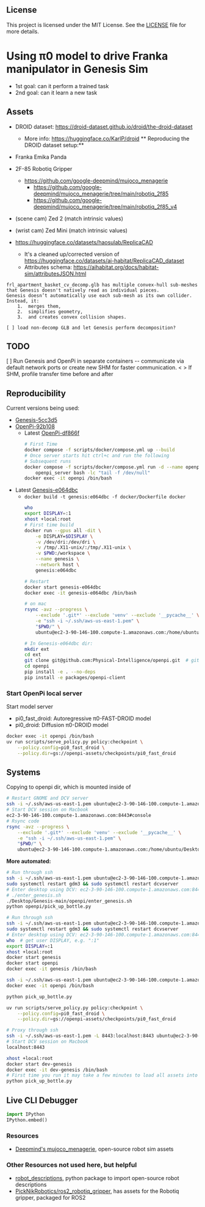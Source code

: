 ## License

This project is licensed under the MIT License.
See the [LICENSE](./LICENSE) file for more details.

# Using π0 model to drive Franka manipulator in Genesis Sim
* 1st goal: can it perform a trained task
* 2nd goal: can it learn a new task

## Assets
- DROID dataset: https://droid-dataset.github.io/droid/the-droid-dataset
    - More info: https://huggingface.co/KarlP/droid
** Reproducing the DROID dataset setup:**
- Franka Emika Panda
- 2F-85 Robotiq Gripper
    - https://github.com/google-deepmind/mujoco_menagerie
        - https://github.com/google-deepmind/mujoco_menagerie/tree/main/robotiq_2f85
        - https://github.com/google-deepmind/mujoco_menagerie/tree/main/robotiq_2f85_v4
- (scene cam) Zed 2 (match intrinsic values)
- (wrist cam) Zed Mini (match intrinsic values)

- https://huggingface.co/datasets/haosulab/ReplicaCAD
    - It's a cleaned up/corrected version of https://huggingface.co/datasets/ai-habitat/ReplicaCAD_dataset
    - Attributes schema: https://aihabitat.org/docs/habitat-sim/attributesJSON.html

```text
frl_apartment_basket_cv_decomp.glb has multiple convex-hull sub-meshes that Genesis doesn't natively read as individual pieces.
Genesis doesn’t automatically use each sub-mesh as its own collider. Instead, it:
	1.	merges them,
	2.	simplifies geometry,
	3.	and creates convex collision shapes.

[ ] load non-decomp GLB and let Genesis perform decomposition?
```

## TODO
[ ] Run Genesis and OpenPi in separate containers -- communicate via default network ports or create new SHM for faster communication.
    < > If SHM, profile transfer time before and after

## Reproducibility
Current versions being used:
- [Genesis-5cc3d5](https://github.com/Genesis-Embodied-AI/Genesis/commit/5cc3d5606c3c1e08eb3c628957e76e8e8512ae13)
- [OpenPi-92b108](https://github.com/Physical-Intelligence/openpi/commit/92b10824421d6d810eb1e398330acd79dc7cd934)
    - Latest [OpenPi-df866f](https://github.com/Physical-Intelligence/openpi/tree/df866f61f95d801504adda66f412e1ef4bf7734c)
        ```bash
        # First Time
        docker compose -f scripts/docker/compose.yml up --build
        # Once server starts hit ctrl+c and run the following
        # Subsequent runs
        docker compose -f scripts/docker/compose.yml run -d --name openpi \
            openpi_server bash -lc "tail -f /dev/null"
        docker exec -it openpi /bin/bash
        ```
- Latest [Genesis-e064dbc](https://github.com/Genesis-Embodied-AI/Genesis/tree/e064dbc8468d8fd47c0561218d8efd14565144c9)
    - `docker build -t genesis:e064dbc -f docker/Dockerfile docker`
        ```bash
        who
        export DISPLAY=:1
        xhost +local:root
        # First time build
        docker run --gpus all -dit \
            -e DISPLAY=$DISPLAY \
            -v /dev/dri:/dev/dri \
            -v /tmp/.X11-unix/:/tmp/.X11-unix \
            -v $PWD:/workspace \
            --name genesis \
            --network host \
            genesis:e064dbc

        # Restart
        docker start genesis-e064dbc
        docker exec -it genesis-e064dbc /bin/bash

        # on mac
        rsync -avz --progress \
            --exclude '.git*' --exclude 'venv' --exclude '__pycache__' \
            -e "ssh -i ~/.ssh/aws-us-east-1.pem" \
            "$PWD/" \
            ubuntu@ec2-3-90-146-100.compute-1.amazonaws.com:/home/ubuntu/Desktop/Genesis-e064dbc/luis_dev/
        ```
        ```bash
        # In Genesis-e064dbc dir:
        mkdir ext
        cd ext
        git clone git@github.com:Physical-Intelligence/openpi.git  # git-hash df866f
        cd openpi
        pip install -e . --no-deps
        pip install -e packages/openpi-client
        ```

### Start OpenPi local server
Start model server
- pi0_fast_droid: Autoregressive π0-FAST-DROID model
- pi0_droid: Diffusion π0-DROID model
```bash
docker exec -it openpi /bin/bash
uv run scripts/serve_policy.py policy:checkpoint \
    --policy.config=pi0_fast_droid \
    --policy.dir=gs://openpi-assets/checkpoints/pi0_fast_droid
```

## Systems
Copying to openpi dir, which is mounted inside of
```bash
# Restart GNOME and DCV server
ssh -i ~/.ssh/aws-us-east-1.pem ubuntu@ec2-3-90-146-100.compute-1.amazonaws.com 'sudo systemctl restart gdm3 && sudo systemctl restart dcvserver'
# Start DCV session on Macbook
ec2-3-90-146-100.compute-1.amazonaws.com:8443#console
# Rsync code
rsync -avz --progress \
    --exclude '.git*' --exclude 'venv' --exclude '__pycache__' \
    -e "ssh -i ~/.ssh/aws-us-east-1.pem" \
    "$PWD/" \
    ubuntu@ec2-3-90-146-100.compute-1.amazonaws.com:/home/ubuntu/Desktop/Genesis-e064dbc/dev/
```

**More automated:**
```bash
# Run through ssh
ssh -i ~/.ssh/aws-us-east-1.pem ubuntu@ec2-3-90-146-100.compute-1.amazonaws.com
sudo systemctl restart gdm3 && sudo systemctl restart dcvserver
# Enter desktop using DCV: ec2-3-90-146-100.compute-1.amazonaws.com:8443#console, then move on to next steps
# ./enter_genesis.sh
./Desktop/Genesis-main/openpi/enter_genesis.sh
python openpi/pick_up_bottle.py
```

```bash
# Run through ssh
ssh -i ~/.ssh/aws-us-east-1.pem ubuntu@ec2-3-90-146-100.compute-1.amazonaws.com
sudo systemctl restart gdm3 && sudo systemctl restart dcvserver
# Enter desktop using DCV: ec2-3-90-146-100.compute-1.amazonaws.com:8443#console, then move on to next steps
who  # get user DISPLAY, e.g. ":1"
export DISPLAY=:1
xhost +local:root
docker start genesis
docker start openpi
docker exec -it genesis /bin/bash

ssh -i ~/.ssh/aws-us-east-1.pem ubuntu@ec2-3-90-146-100.compute-1.amazonaws.com
docker exec -it openpi /bin/bash

python pick_up_bottle.py

uv run scripts/serve_policy.py policy:checkpoint \
    --policy.config=pi0_fast_droid \
    --policy.dir=gs://openpi-assets/checkpoints/pi0_fast_droid
```

```bash
# Proxy through ssh
ssh -i ~/.ssh/aws-us-east-1.pem -L 8443:localhost:8443 ubuntu@ec2-3-90-146-100.compute-1.amazonaws.com
# Start DCV session on Macbook
localhost:8443
```

```bash
xhost +local:root
docker start dev-genesis
docker exec -it dev-genesis /bin/bash
# First time you run it may take a few minutes to load all assets into the sim. Subsequent should be much faster, under one min or so.
python pick_up_bottle.py
```

## Live CLI Debugger
```python
import IPython
IPython.embed()
```

### Resources
- [Deepmind's mujoco_menagerie](https://github.com/google-deepmind/mujoco_menagerie), open-source robot sim assets

### Other Resources not used here, but helpful
- [robot_descriptions](https://github.com/robot-descriptions/robot_descriptions.py), python package to import open-source robot descriptions
- [PickNikRobotics/ros2_robotiq_gripper](https://github.com/PickNikRobotics/ros2_robotiq_gripper/tree/main), has assets for the Robotiq gripper, packaged for ROS2